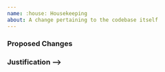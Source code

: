 ```yaml
---
name: :house: Housekeeping
about: A change pertaining to the codebase itself
---
```


<!--
    NOTE: This type of issue should be opened only by those reasonably familiar
    with NetBox's code base and interested in contributing to its development.

    Describe the proposed change(s) in detail.
-->
### Proposed Changes


<!-- Provide justification for the proposed change(s). -->
### Justification -->
